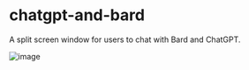 # chatgpt-and-bard

A split screen window for users to chat with Bard and ChatGPT.

![image](https://github.com/som-sama/chatgpt-and-bard/assets/96942390/4f505256-ae98-4e9c-9f41-4a044213115a)


